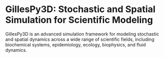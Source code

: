 # GillesPy3D: Stochastic and Spatial Simulation for Scientific Modeling

GillesPy3D is an advanced simulation framework for modeling stochastic and spatial dynamics across a wide range of scientific fields, including biochemical systems, epidemiology, ecology, biophysics, and fluid dynamics.
